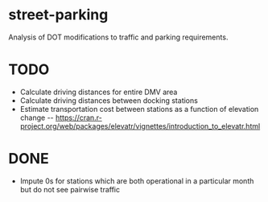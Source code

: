 # street-parking
Analysis of DOT modifications to traffic and parking requirements.

# TODO
- Calculate driving distances for entire DMV area
- Calculate driving distances between docking stations
- Estimate transportation cost between stations as a function of elevation change
-- https://cran.r-project.org/web/packages/elevatr/vignettes/introduction_to_elevatr.html

# DONE
- Impute 0s for stations which are both operational in a particular month but do not see pairwise traffic
